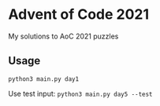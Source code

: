 # Advent of Code 2021
My solutions to AoC 2021 puzzles

## Usage 
`python3 main.py day1`

Use test input:
`python3 main.py day5 --test`